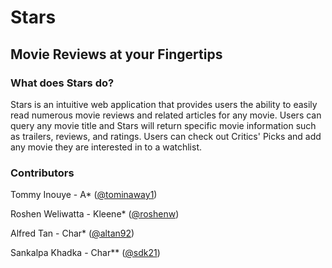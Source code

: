 # Stars
## Movie Reviews at your Fingertips 

### What does Stars do?
Stars is an intuitive web application that provides users the ability to easily read numerous movie reviews and related articles for any movie. Users can query any movie title and Stars will return specific movie information such as trailers, reviews, and ratings. Users can check out Critics' Picks and add any movie they are interested in to a watchlist.  

### Contributors
Tommy Inouye - A* ([@tominaway1](https://github.com/tominaway1))

Roshen Weliwatta - Kleene* ([@roshenw](https://github.com/roshenw))

Alfred Tan - Char* ([@altan92](https://github.com/altan92))

Sankalpa Khadka - Char** ([@sdk21](https://github.com/sdk21))

